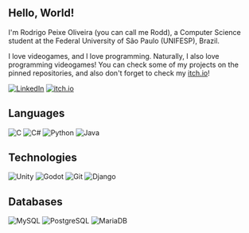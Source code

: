 ## Hello, World!

I'm Rodrigo Peixe Oliveira (you can call me Rodd), a Computer Science student at the Federal University of São Paulo (UNIFESP), Brazil. 

I love videogames, and I love programming. Naturally, I also love programming videogames! You can check some of my projects on the pinned repositories, and also don't forget to check my [itch.io](https://rpeixe.itch.io/)!

[![LinkedIn](https://img.shields.io/badge/LinkedIn-0077B5?style=for-the-badge&logo=linkedin&logoColor=white)](https://www.linkedin.com/in/rodrigo-peixe-oliveira)
[![itch.io](https://img.shields.io/badge/itch.io-FFF?style=for-the-badge&logo=itchdotio)](https://rpeixe.itch.io/)

## Languages

![C](https://img.shields.io/badge/C-00599C?style=for-the-badge&logo=c&logoColor=white)
![C#](https://img.shields.io/badge/C%23-239120?style=for-the-badge&logo=c-sharp&logoColor=white)
![Python](https://img.shields.io/badge/python-3670A0?style=for-the-badge&logo=python&logoColor=ffdd54)
![Java](https://img.shields.io/badge/java-%23ED8B00.svg?style=for-the-badge&logo=openjdk&logoColor=white)

## Technologies

![Unity](https://img.shields.io/badge/unity-000?style=for-the-badge&logo=unity)
![Godot](https://img.shields.io/badge/godot-FFF?style=for-the-badge&logo=godotengine)
![Git](https://img.shields.io/badge/GIT-E44C30?style=for-the-badge&logo=git&logoColor=white)
![Django](https://img.shields.io/badge/django-%23092E20.svg?style=for-the-badge&logo=django&logoColor=white)

## Databases

![MySQL](https://img.shields.io/badge/MySQL-00000F?style=for-the-badge&logo=mysql&logoColor=white)
![PostgreSQL](https://img.shields.io/badge/PostgreSQL-000?style=for-the-badge&logo=postgresql)
![MariaDB](https://img.shields.io/badge/MariaDB-003545?style=for-the-badge&logo=mariadb&logoColor=white)
